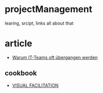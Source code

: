 # projectManagement
learing, srcipt, links all about that

# article
* [Warum IT-Teams oft übergangen werden](https://www.golem.de/news/digitalisierung-in-firmen-warum-it-teams-oft-uebergangen-werden-2010-148906.html)

## cookbook
* [VISUAL FACILITATION](https://www.salto-youth.net/downloads/toolbox_tool_download-file-1430/VF-cookbook-web.pdf)
